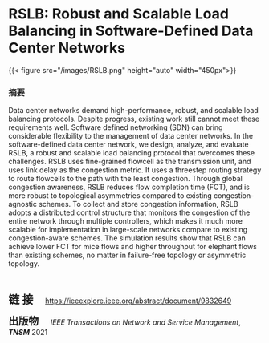 # RSLB: Robust and Scalable Load Balancing in Software-Defined Data Center Networks


{{< figure src="/images/RSLB.png"  height="auto" width="450px">}}



###  摘要

<p>Data center networks demand high-performance, robust, and scalable load balancing protocols. Despite progress, existing work still cannot meet these requirements well. Software defined networking (SDN) can bring considerable flexibility to the management of data center networks. In the software-defined data center network, we design, analyze, and evaluate RSLB, a robust and scalable load balancing protocol that overcomes these challenges. RSLB uses fine-grained flowcell as the transmission unit, and uses link delay as the congestion metric. It uses a threestep routing strategy to route flowcells to the path with the least congestion. Through global congestion awareness, RSLB reduces flow completion time (FCT), and is more robust to topological asymmetries compared to existing congestion-agnostic schemes. To collect and store congestion information, RSLB adopts a distributed control structure that monitors the congestion of the entire network through multiple controllers, which makes it much more scalable for implementation in large-scale networks compare to existing congestion-aware schemes. The simulation results show that RSLB can achieve lower FCT for mice flows and higher throughput for elephant flows than existing schemes, no matter in failure-free topology or asymmetric topology.</p>

​      



</p>

</p>



<span style="font-size:22px;">**链 接**</span> <span style="margin-left:20px; font-size:14px;">https://ieeexplore.ieee.org/abstract/document/9832649</span>

<span style="font-size:20px;">**出版物**</span> <span style="font-size:14px;">     *IEEE Transactions on Network and Service Management*, _**TNSM**_ 2021</span>




